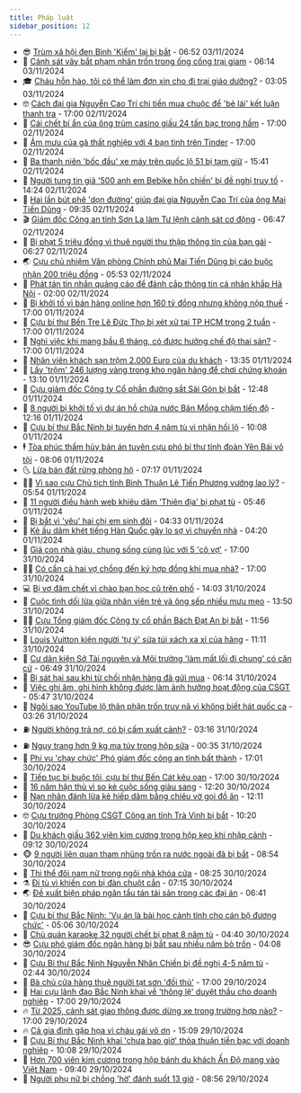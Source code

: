 ```yaml
---
title: Pháp luật
sidebar_position: 12
---
```


<!-- vnexpress-phap-luat:START -->
- 😎 [Trùm xã hội đen Bình &#39;Kiểm&#39; lại bị bắt](https://vnexpress.net/trum-xa-hoi-den-binh-kiem-lai-bi-bat-4811592.html) - 06:52 03/11/2024
- 🥰 [Cảnh sát vây bắt phạm nhân trốn trong ống cống trại giam](https://vnexpress.net/canh-sat-vay-bat-pham-nhan-tron-trong-ong-cong-trai-giam-4811588.html) - 06:14 03/11/2024
- 🎓 [Cháu hỗn hào, tôi có thể làm đơn xin cho đi trại giáo dưỡng?](https://vnexpress.net/chau-hon-hao-toi-co-the-lam-don-xin-cho-di-trai-giao-duong-4811488.html) - 03:05 03/11/2024
- 🤓 [Cách đại gia Nguyễn Cao Trí chi tiền mua chuộc để &#39;bẻ lái&#39; kết luận thanh tra](https://vnexpress.net/cach-dai-gia-nguyen-cao-tri-chi-tien-mua-chuoc-de-be-lai-ket-luan-thanh-tra-4811486.html) - 17:00 02/11/2024
- 🎊 [Cái chết bí ẩn của ông trùm casino giấu 24 tấn bạc trong hầm](https://vnexpress.net/cai-chet-bi-an-cua-trum-casino-giau-bac-trong-ham-ngam-4811226.html) - 17:00 02/11/2024
- 🙉 [Âm mưu của gã thất nghiệp với 4 bạn tình trên Tinder](https://vnexpress.net/am-muu-cua-ga-trai-voi-ban-tinh-tren-tinder-4811119.html) - 17:00 02/11/2024
- 🤡 [Ba thanh niên &#39;bốc đầu&#39; xe máy trên quốc lộ 51 bị tạm giữ](https://vnexpress.net/ba-thanh-nien-boc-dau-xe-may-tren-quoc-lo-51-bi-tam-giu-4811491.html) - 15:41 02/11/2024
- 🗽 [Người tung tin giả &#39;500 anh em Bebike hỗn chiến&#39; bị đề nghị truy tố](https://vnexpress.net/nguoi-tung-tin-gia-500-anh-em-bebike-hon-chien-bi-de-nghi-truy-to-4811466.html) - 14:24 02/11/2024
- 🌋 [Hai lần bút phê &#39;dọn đường&#39; giúp đại gia Nguyễn Cao Trí của ông Mai Tiến Dũng](https://vnexpress.net/hai-lan-but-phe-don-duong-giup-dai-gia-nguyen-cao-tri-cua-ong-mai-tien-dung-4811431.html) - 09:35 02/11/2024
- 🎬 [Giám đốc Công an tỉnh Sơn La làm Tư lệnh cảnh sát cơ động](https://vnexpress.net/giam-doc-cong-an-tinh-son-la-lam-tu-lenh-canh-sat-co-dong-4811401.html) - 06:47 02/11/2024
- 💯 [Bị phạt 5 triệu đồng vì thuê người thu thập thông tin của bạn gái](https://vnexpress.net/bi-phat-5-trieu-dong-vi-thue-nguoi-thu-thap-thong-tin-cua-ban-gai-4811357.html) - 06:27 02/11/2024
- 🌏 [Cựu chủ nhiệm Văn phòng Chính phủ Mai Tiến Dũng bị cáo buộc nhận 200 triệu đồng](https://vnexpress.net/cuu-chu-nhiem-van-phong-chinh-phu-mai-tien-dung-bi-de-nghi-truy-to-4811392.html) - 05:53 02/11/2024
- 🌊 [Phát tán tin nhắn quảng cáo để đánh cắp thông tin cá nhân khắp Hà Nội](https://vnexpress.net/dung-tin-nhan-quang-cao-de-danh-cap-thong-tin-ca-nhan-khap-ha-noi-4811310.html) - 02:00 02/11/2024
- 💂 [Bị khởi tố vì bán hàng online hơn 160 tỷ đồng nhưng không nộp thuế](https://vnexpress.net/bi-khoi-to-vi-ban-hang-online-hon-160-ty-dong-nhung-khong-nop-thue-4811252.html) - 17:00 01/11/2024
- 🎡 [Cựu bí thư Bến Tre Lê Đức Thọ bị xét xử tại TP HCM trong 2 tuần](https://vnexpress.net/cuu-bi-thu-ben-tre-le-duc-tho-bi-xet-xu-tai-tp-hcm-trong-2-tuan-4811243.html) - 17:00 01/11/2024
- 🫶 [Nghỉ việc khi mang bầu 6 tháng, có được hưởng chế độ thai sản?](https://vnexpress.net/nghi-viec-khi-mang-bau-6-thang-co-duoc-huong-che-do-thai-san-4811199.html) - 17:00 01/11/2024
- 🐲 [Nhân viên khách sạn trộm 2.000 Euro của du khách](https://vnexpress.net/nhan-vien-khach-san-trom-2-000-euro-cua-du-khach-4811224.html) - 13:35 01/11/2024
- 🚀 [Lấy &#39;trộm&#39; 246 lượng vàng trong kho ngân hàng để chơi chứng khoán](https://vnexpress.net/lay-trom-246-luong-vang-trong-kho-ngan-hang-de-choi-chung-khoan-4806043.html) - 13:10 01/11/2024
- 🎊 [Cựu giám đốc Công ty Cổ phần đường sắt Sài Gòn bị bắt](https://vnexpress.net/cuu-giam-doc-cong-ty-co-phan-duong-sat-sai-gon-bi-bat-4811231.html) - 12:48 01/11/2024
- 🤗 [8 người bị khởi tố vì dự án hồ chứa nước Bản Mồng chậm tiến độ](https://vnexpress.net/8-nguoi-bi-khoi-to-vi-du-an-ho-chua-nuoc-ban-mong-cham-tien-do-4811227.html) - 12:16 01/11/2024
- 🗽 [Cựu bí thư Bắc Ninh bị tuyên hơn 4 năm tù vì nhận hối lộ](https://vnexpress.net/cuu-bi-thu-bac-ninh-bi-tuyen-hon-4-nam-tu-vi-nhan-hoi-lo-4810613.html) - 10:08 01/11/2024
- 🕴 [Tòa phúc thẩm hủy bản án tuyên cựu phó bí thư tỉnh đoàn Yên Bái vô tội](https://vnexpress.net/toa-phuc-tham-huy-an-vu-cuu-pho-bi-thu-tinh-doan-yen-bai-duoc-vo-toi-4811104.html) - 08:06 01/11/2024
- 🌜 [Lừa bán đất rừng phòng hộ](https://vnexpress.net/lua-ban-dat-rung-phong-ho-4811079.html) - 07:17 01/11/2024
- 🧑‍🏫 [Vì sao cựu Chủ tịch tỉnh Bình Thuận Lê Tiến Phương vướng lao lý?](https://vnexpress.net/vi-sao-cuu-chu-tich-binh-thuan-le-tien-phuong-vuong-lao-ly-4811002.html) - 05:54 01/11/2024
- 🦩 [11 người điều hành web khiêu dâm &#39;Thiên địa&#39; bị phạt tù](https://vnexpress.net/11-nguoi-dieu-hanh-web-khieu-dam-thien-dia-bi-phat-tu-4811019.html) - 05:46 01/11/2024
- 💼 [Bị bắt vì &#39;yêu&#39; hai chị em sinh đôi](https://vnexpress.net/bi-bat-vi-yeu-hai-chi-em-sinh-doi-4810986.html) - 04:33 01/11/2024
- 💫 [Kẻ ấu dâm khét tiếng Hàn Quốc gây lo sợ vì chuyển nhà](https://vnexpress.net/ke-au-dam-khet-tieng-han-quoc-chuyen-den-song-gan-truong-hoc-4810969.html) - 04:20 01/11/2024
- 🦅 [Giả con nhà giàu, chung sống cùng lúc với 5 &#39;cô vợ&#39;](https://vnexpress.net/gia-con-nha-giau-chung-song-cung-luc-voi-5-co-vo-4810732.html) - 17:00 31/10/2024
- 🧑‍💻 [Có cần cả hai vợ chồng đến ký hợp đồng khi mua nhà?](https://vnexpress.net/co-can-ca-hai-vo-chong-den-ky-hop-dong-khi-mua-nha-4810655.html) - 17:00 31/10/2024
- 💻 [Bị vợ đâm chết vì chào bạn học cũ trên phố](https://vnexpress.net/bi-vo-dam-chet-vi-chao-ban-hoc-cu-tren-pho-4810644.html) - 14:03 31/10/2024
- 🤠 [Cuộc tình dối lừa giữa nhân viên trẻ và ông sếp nhiều mưu mẹo](https://vnexpress.net/cuoc-tinh-doi-lua-giua-nu-nhan-vien-va-sep-dang-tuoi-bo-4810795.html) - 13:50 31/10/2024
- 🧑‍🏫 [Cựu Tổng giám đốc Công ty cổ phần Bách Đạt An bị bắt](https://vnexpress.net/cuu-tong-giam-doc-cong-ty-co-phan-bach-dat-an-bi-bat-4810745.html) - 11:56 31/10/2024
- 🌈 [Louis Vuitton kiện người &#39;tự ý&#39; sửa túi xách xa xỉ của hãng](https://vnexpress.net/louis-vuitton-kien-nguoi-tu-y-sua-tui-xach-xa-xi-cua-hang-4810769.html) - 11:11 31/10/2024
- 🌮 [Cư dân kiện Sở Tài nguyên và Môi trường &#39;làm mất lối đi chung&#39; có căn cứ](https://vnexpress.net/cu-dan-kien-so-tai-nguyen-va-moi-truong-lam-mat-loi-di-chung-co-can-cu-4810599.html) - 06:49 31/10/2024
- 🐲 [Bị sát hại sau khi từ chối nhận hàng đã gửi mua](https://vnexpress.net/bi-sat-hai-sau-khi-tu-choi-nhan-hang-da-gui-mua-4810634.html) - 06:14 31/10/2024
- 🧰 [Việc ghi âm, ghi hình không được làm ảnh hưởng hoạt động của CSGT](https://vnexpress.net/viec-ghi-am-ghi-hinh-khong-duoc-lam-anh-huong-hoat-dong-cua-csgt-4810626.html) - 05:47 31/10/2024
- 💄 [Ngôi sao YouTube lộ thân phận trốn truy nã vì không biết hát quốc ca](https://vnexpress.net/ngoi-sao-youtube-tron-ra-nuoc-ngoai-bi-bat-vi-khong-biet-hat-quoc-ca-4810534.html) - 03:26 31/10/2024
- ⛽️ [Người không trả nợ, có bị cấm xuất cảnh?](https://vnexpress.net/nguoi-khong-tra-no-co-bi-cam-xuat-canh-4807059.html) - 03:16 31/10/2024
- ⛽️ [Ngụy trang hơn 9 kg ma túy trong hộp sữa](https://vnexpress.net/nguy-trang-hon-9-kg-ma-tuy-trong-hop-sua-4810443.html) - 00:35 31/10/2024
- 💂 [Phi vụ &#39;chạy chức&#39; Phó giám đốc công an tỉnh bất thành](https://vnexpress.net/phi-vu-chay-chuc-pho-giam-doc-cong-an-tinh-bat-thanh-4810409.html) - 17:01 30/10/2024
- 🤔 [Tiếp tục bị buộc tội, cựu bí thư Bến Cát kêu oan](https://vnexpress.net/tiep-tuc-bi-buoc-toi-cuu-bi-thu-ben-cat-keu-oan-4809798.html) - 17:00 30/10/2024
- 🧐 [16 năm hận thù vì so kè cuộc sống giàu sang](https://vnexpress.net/16-nam-han-thu-vi-so-ke-cuoc-song-giau-sang-4810353.html) - 12:20 30/10/2024
- 🎃 [Nạn nhân đánh lừa kẻ hiếp dâm bằng chiêu vờ gọi đồ ăn](https://vnexpress.net/goi-911-vo-dat-pizza-de-bat-ke-tan-cong-tinh-duc-4810372.html) - 12:11 30/10/2024
- 🤓 [Cựu trưởng Phòng CSGT Công an tỉnh Trà Vinh bị bắt](https://vnexpress.net/cuu-truong-phong-csgt-cong-an-tinh-tra-vinh-bi-bat-4810345.html) - 10:20 30/10/2024
- 💃 [Du khách giấu 362 viên kim cương trong hộp kẹo khi nhập cảnh](https://vnexpress.net/du-khach-giau-362-vien-kim-cuong-trong-hop-keo-khi-nhap-canh-4810277.html) - 09:12 30/10/2024
- 🐵 [9 người liên quan tham nhũng trốn ra nước ngoài đã bị bắt](https://vnexpress.net/9-nguoi-lien-quan-tham-nhung-tron-ra-nuoc-ngoai-da-bi-bat-4810268.html) - 08:54 30/10/2024
- 🤖 [Thi thể đôi nam nữ trong ngôi nhà khóa cửa](https://vnexpress.net/thi-the-doi-nam-nu-trong-ngoi-nha-khoa-cua-4810263.html) - 08:25 30/10/2024
- ⚗️ [Đi tù vì khiến con bị đàn chuột cắn](https://vnexpress.net/bo-me-linh-an-tu-vi-o-ban-khien-con-bi-dan-chuot-can-4810179.html) - 07:15 30/10/2024
- 🌏 [Đề xuất biện pháp ngăn tẩu tán tài sản trong các đại án](https://vnexpress.net/de-xuat-bien-phap-ngan-tau-tan-tai-san-trong-cac-dai-an-4810144.html) - 06:41 30/10/2024
- 🦆 [Cựu bí thư Bắc Ninh: &#39;Vụ án là bài học cảnh tỉnh cho cán bộ đương chức&#39;](https://vnexpress.net/cuu-bi-thu-bac-ninh-vu-an-la-bai-hoc-canh-tinh-cho-can-bo-duong-chuc-4810122.html) - 05:06 30/10/2024
- 🐎 [Chủ quán karaoke 32 người chết bị phạt 8 năm tù](https://vnexpress.net/chu-quan-karaoke-32-nguoi-chet-bi-phat-8-nam-tu-4810151.html) - 04:40 30/10/2024
- 😎 [Cựu phó giám đốc ngân hàng bị bắt sau nhiều năm bỏ trốn](https://vnexpress.net/cuu-pho-giam-doc-ngan-hang-bi-bat-sau-nhieu-nam-bo-tron-4810140.html) - 04:08 30/10/2024
- 💪 [Cựu Bí thư Bắc Ninh Nguyễn Nhân Chiến bị đề nghị 4-5 năm tù](https://vnexpress.net/cuu-bi-thu-bac-ninh-nguyen-nhan-chien-bi-de-nghi-4-5-nam-tu-4810056.html) - 02:44 30/10/2024
- 🤡 [Bà chủ cửa hàng thuê người tạt sơn &#39;đối thủ&#39;](https://vnexpress.net/ba-chu-cua-hang-thue-nguoi-tat-son-doi-thu-4809945.html) - 17:00 29/10/2024
- 🌁 [Hai cựu lãnh đạo Bắc Ninh khai về &#39;thông lệ&#39; duyệt thầu cho doanh nghiệp](https://vnexpress.net/hai-cuu-lanh-dao-bac-ninh-khai-ve-thong-le-duyet-thau-cho-doanh-nghiep-4809923.html) - 17:00 29/10/2024
- 🔥 [Từ 2025, cảnh sát giao thông được dừng xe trong trường hợp nào?](https://vnexpress.net/tu-2025-canh-sat-giao-thong-duoc-phep-dung-xe-trong-truong-hop-nao-4809457.html) - 17:00 29/10/2024
- 🔥 [Cả gia đình gặp họa vì cháu gái vô ơn](https://vnexpress.net/bi-kich-gia-dinh-vi-chau-gai-ac-ma-4809915.html) - 15:09 29/10/2024
- 👺 [Cựu Bí thư Bắc Ninh khai &#39;chưa bao giờ&#39; thỏa thuận tiền bạc với doanh nghiệp](https://vnexpress.net/cuu-bi-thu-tinh-uy-bac-ninh-chua-bao-gio-an-chia-voi-doanh-nghiep-4809882.html) - 10:08 29/10/2024
- 🎊 [Hơn 700 viên kim cương trong hộp bánh du khách Ấn Độ mang vào Việt Nam](https://vnexpress.net/hon-700-vien-kim-cuong-trong-hop-banh-du-khach-an-do-mang-vao-viet-nam-4809880.html) - 09:40 29/10/2024
- 🎊 [Người phụ nữ bị chồng &#39;hờ&#39; đánh suốt 13 giờ](https://vnexpress.net/nguoi-phu-nu-bi-chong-ho-danh-suot-13-gio-4809817.html) - 08:56 29/10/2024<!-- vnexpress-phap-luat:END -->
